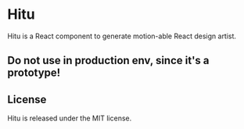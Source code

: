 # Hitu

Hitu is a React component to generate motion-able React design artist.

## Do not use in production env, since it's a prototype!

## License

Hitu is released under the MIT license.
